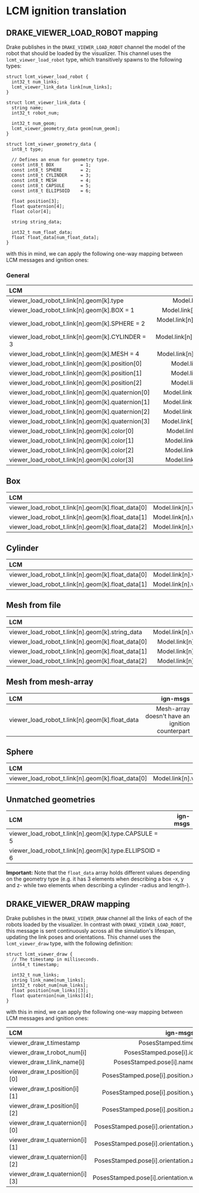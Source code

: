 # LCM ignition translation

## DRAKE_VIEWER_LOAD_ROBOT mapping

Drake publishes in the `DRAKE_VIEWER_LOAD_ROBOT` channel the model of the robot that should be loaded by the visualizer. This channel uses the `lcmt_viewer_load_robot` type, which transitively spawns to the following types:

```
struct lcmt_viewer_load_robot {
  int32_t num_links;
  lcmt_viewer_link_data link[num_links];
}

struct lcmt_viewer_link_data {
  string name;
  int32_t robot_num;

  int32_t num_geom;
  lcmt_viewer_geometry_data geom[num_geom];
}

struct lcmt_viewer_geometry_data {
  int8_t type;

  // Defines an enum for geometry type.
  const int8_t BOX          = 1;
  const int8_t SPHERE       = 2;
  const int8_t CYLINDER     = 3;
  const int8_t MESH         = 4;
  const int8_t CAPSULE      = 5;
  const int8_t ELLIPSOID    = 6;

  float position[3];
  float quaternion[4];
  float color[4];

  string string_data;

  int32_t num_float_data;
  float float_data[num_float_data];
}
```

with this in mind, we can apply the following one-way mapping between LCM messages and ignition ones:

### General

| LCM                                               | ign-msgs                                      |
|:--------------------------------------------------|----------------------------------------------:|
| viewer_load_robot_t.link[n].geom[k].type          | Model.link[n].visual[k].geometry.type         |
| viewer_load_robot_t.link[n].geom[k].BOX = 1       | Model.link[n].visual[k].geometry.BOX = 1      |
| viewer_load_robot_t.link[n].geom[k].SPHERE = 2    | Model.link[n].visual[k].geometry.SPHERE = 3   |
| viewer_load_robot_t.link[n].geom[k].CYLINDER = 3  | Model.link[n].visual[k].geometry.CYLINDER = 2 |
| viewer_load_robot_t.link[n].geom[k].MESH = 4      | Model.link[n].visual[k].geometry.MESH = 7     |
| viewer_load_robot_t.link[n].geom[k].position[0]   | Model.link[n].visual[k].pose.position.x       |
| viewer_load_robot_t.link[n].geom[k].position[1]   | Model.link[n].visual[k].pose.position.y       |
| viewer_load_robot_t.link[n].geom[k].position[2]   | Model.link[n].visual[k].pose.position.z       |
| viewer_load_robot_t.link[n].geom[k].quaternion[0] | Model.link[n].visual[k].pose.orientation.x    |
| viewer_load_robot_t.link[n].geom[k].quaternion[1] | Model.link[n].visual[k].pose.orientation.y    |
| viewer_load_robot_t.link[n].geom[k].quaternion[2] | Model.link[n].visual[k].pose.orientation.z    |
| viewer_load_robot_t.link[n].geom[k].quaternion[3] | Model.link[n].visual[k].pose.orientation.w    |
| viewer_load_robot_t.link[n].geom[k].color[0]      | Model.link[n].visual[k].material.diffuse.r    |
| viewer_load_robot_t.link[n].geom[k].color[1]      | Model.link[n].visual[k].material.diffuse.g    |
| viewer_load_robot_t.link[n].geom[k].color[2]      | Model.link[n].visual[k].material.diffuse.b    |
| viewer_load_robot_t.link[n].geom[k].color[3]      | Model.link[n].visual[k].material.diffuse.a    |

## Box

| LCM                                               | ign-msgs                                    |
|:--------------------------------------------------|--------------------------------------------:|
| viewer_load_robot_t.link[n].geom[k].float_data[0] | Model.link[n].visual[k].geometry.box.size.x |
| viewer_load_robot_t.link[n].geom[k].float_data[1] | Model.link[n].visual[k].geometry.box.size.y |
| viewer_load_robot_t.link[n].geom[k].float_data[2] | Model.link[n].visual[k].geometry.box.size.z |

## Cylinder

| LCM                                               | ign-msgs                                         |
|:--------------------------------------------------|-------------------------------------------------:|
| viewer_load_robot_t.link[n].geom[k].float_data[0] | Model.link[n].visual[k].geometry.cylinder.radius |
| viewer_load_robot_t.link[n].geom[k].float_data[1] | Model.link[n].visual[k].geometry.cylinder.length |

## Mesh from file

| LCM                                              | ign-msgs                                       |
|:-------------------------------------------------|-----------------------------------------------:|
| viewer_load_robot_t.link[n].geom[k].string_data  | Model.link[n].visual[k].geometry.mesh.filename |
| viewer_load_robot_t.link[n].geom[k].float_data[0]| Model.link[n].visual[k].geometry.mesh.scale.x  |
| viewer_load_robot_t.link[n].geom[k].float_data[1]| Model.link[n].visual[k].geometry.mesh.scale.y  |
| viewer_load_robot_t.link[n].geom[k].float_data[2]| Model.link[n].visual[k].geometry.mesh.scale.z  |

## Mesh from mesh-array

| LCM                                             | ign-msgs                                       |
|:------------------------------------------------|-----------------------------------------------:|
| viewer_load_robot_t.link[n].geom[k].float_data  | Mesh-array doesn't have an ignition counterpart|

## Sphere

| LCM                                               | ign-msgs                                       |
|:--------------------------------------------------|-----------------------------------------------:|
| viewer_load_robot_t.link[n].geom[k].float_data[0] | Model.link[n].visual[k].geometry.sphere.radius |

## Unmatched geometries

| LCM                                                    | ign-msgs                       |
|:-------------------------------------------------------|-------------------------------:|
| viewer_load_robot_t.link[n].geom[k].type.CAPSULE = 5   |                                |
| viewer_load_robot_t.link[n].geom[k].type.ELLIPSOID = 6 |                                |

**Important:** Note that the `float_data` array holds different values depending on the geometry type (e.g. it has 3 elements when describing a box -x, y and z- while two elements when describing a cylinder -radius and length-).

## DRAKE_VIEWER_DRAW mapping

Drake publishes in the `DRAKE_VIEWER_DRAW` channel all the links of each of the robots loaded by the visualizer. In contrast with `DRAKE_VIEWER_LOAD_ROBOT`, this message is sent continuously across all the simulation's lifespan, updating the link poses and orientations. This channel uses the `lcmt_viewer_draw` type, with the following definition:

```
struct lcmt_viewer_draw {
  // The timestamp in milliseconds.
  int64_t timestamp;

  int32_t num_links;
  string link_name[num_links];
  int32_t robot_num[num_links];
  float position[num_links][3];
  float quaternion[num_links][4];
}
```
with this in mind, we can apply the following one-way mapping between LCM messages and ignition ones:


| LCM                            | ign-msgs                           |
|:-------------------------------|-----------------------------------:|
| viewer_draw_t.timestamp        | PosesStamped.time                  |
| viewer_draw_t.robot_num[i]     | PosesStamped.pose[i].id            |
| viewer_draw_t.link_name[i]     | PosesStamped.pose[i].name          |
| viewer_draw_t.position[i][0]   | PosesStamped.pose[i].position.x    |
| viewer_draw_t.position[i][1]   | PosesStamped.pose[i].position.y    |
| viewer_draw_t.position[i][2]   | PosesStamped.pose[i].position.z    |
| viewer_draw_t.quaternion[i][0] | PosesStamped.pose[i].orientation.x |
| viewer_draw_t.quaternion[i][1] | PosesStamped.pose[i].orientation.y |
| viewer_draw_t.quaternion[i][2] | PosesStamped.pose[i].orientation.z |
| viewer_draw_t.quaternion[i][3] | PosesStamped.pose[i].orientation.w |
